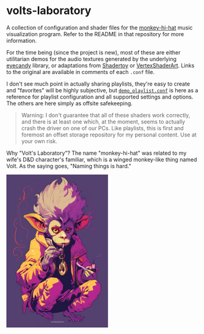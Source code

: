 # volts-laboratory

A collection of configuration and shader files for the [monkey-hi-hat](https://github.com/MV10/monkey-hi-hat) music visualization program. Refer to the README in that repository for more information.

For the time being (since the project is new), most of these are either utilitarian demos for the audio textures generated by the underlying [eyecandy](https://github.com/MV10/eyecandy) library, or adaptations from [Shadertoy](https://www.shadertoy.com/) or [VertexShaderArt](https://www.vertexshaderart.com/). Links to the original are available in comments of each `.conf` file.

I don't see much point in actually sharing playlists, they're easy to create and "favorites" will be highly subjective, but [`demo_playlist.conf`](playlists/demo_playlist.conf) is here as a reference for playlist configuration and all supported settings and options. The others are here simply as offsite safekeeping.

> Warning: I don't guarantee that all of these shaders work correctly, and there is at least one which, at the moment, seems to actually crash the driver on one of our PCs. Like playlists, this is first and foremost an offset storage repository for my personal content. Use at your own risk.

Why "Volt's Laboratory"? The name "monkey-hi-hat" was related to my wife's D&D character's familiar, which is a winged monkey-like thing named Volt. As the saying goes, "Naming things is hard."

<img src="https://github.com/MV10/volts-laboratory/blob/master/misc/mhh.png" height="400px"/>